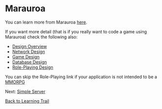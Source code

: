 Marauroa
===

You can learn more from Marauroa [here](https://stendhalgame.org/wiki/Marauroa).

If you want more detail (that is if you really want to code a game using Marauroa) check the following also:

* [Design Overview](https://stendhalgame.org/wiki/DesignOverview)
* [Network Design](https://stendhalgame.org/wiki/NetworkDesign)
* [Game Design](https://stendhalgame.org/wiki/GameDesign)
* [Database Design](https://stendhalgame.org/wiki/DatabaseDesign)
* [Role-Playing Design](https://stendhalgame.org/wiki/RolePlayingDesign)

You can skip the Role-Playing link if your application is not intended to be a [MMORPG](http://en.wikipedia.org/wiki/MMORPG)

Next: [Simple Server](/developer/Simple_Server)

[Back to Learning Trail](/developer/start)
